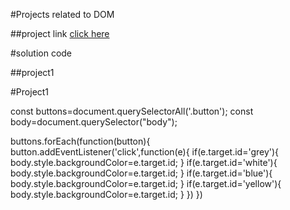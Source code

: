 #Projects related to DOM

##project link
[click here](https://stackblitz.com/edit/dom-project-chaiaurcode?file=index.html)

#solution code

##project1

#Project1

const buttons=document.querySelectorAll('.button');
const body=document.querySelector("body");

buttons.forEach(function(button){
    button.addEventListener('click',function(e){
        if(e.target.id='grey'){
            body.style.backgroundColor=e.target.id;
        }
        if(e.target.id='white'){
            body.style.backgroundColor=e.target.id;
        }
        if(e.target.id='blue'){
            body.style.backgroundColor=e.target.id;
        }
        if(e.target.id='yellow'){
            body.style.backgroundColor=e.target.id;
        }
    })
})


